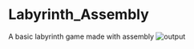 # Labyrinth_Assembly
A basic labyrinth game made with assembly
![output](https://user-images.githubusercontent.com/85808317/179088611-ec8d57e1-d171-4ada-acf1-4928423ae800.png)
